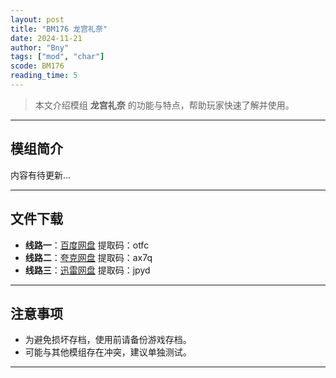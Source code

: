 ```yaml
---
layout: post
title: "BM176 龙宫礼奈"
date: 2024-11-21
author: "Bny"
tags: ["mod", "char"]
scode: BM176
reading_time: 5
---
```


> 本文介绍模组 **龙宫礼奈** 的功能与特点，帮助玩家快速了解并使用。

---

## 模组简介

内容有待更新...

---


## 文件下载
- **线路一**：[百度网盘](https://pan.baidu.com/s/1rEPIdPnXoNwBgo5WhcHEzQ?pwd=otfc)  提取码：otfc  
- **线路二**：[夸克网盘](https://pan.quark.cn/s/cc83becee519?pwd=ax7q)  提取码：ax7q  
- **线路三**：[迅雷网盘](https://pan.xunlei.com/s/VOCCbhZr8V_c12eVYzeRJ62UA1?pwd=jpyd)  提取码：jpyd  

---

## 注意事项
- 为避免损坏存档，使用前请备份游戏存档。
- 可能与其他模组存在冲突，建议单独测试。

---

